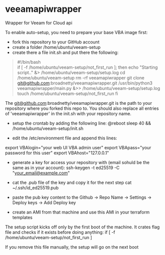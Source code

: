 # veeamapiwrapper

Wrapper for Veeam for Cloud api 


To enable auto-setup, you need to prepare your base VBA image first:
- fork this repository to your GitHub account
- create a folder /home/ubuntu/veeam-setup
- create there a file init.sh and put there the following:

>#!/bin/bash<br />
>if [ -f /home/ubuntu/veeam-setup/not_first_run ]; then
>  echo "Starting script.." &> /home/ubuntu/veeam-setup/setup.log
>  cd /home/ubuntu/veeam-setup
>  rm -rf veeamapiwrapper
>  git clone git@github.com:broadnetty/veeamapiwrapper.git
>  /usr/bin/python3 veeamapiwrapper/main.py &>> /home/ubuntu/veeam-setup/setup.log
>  touch /home/ubuntu/veeam-setup/not_first_run
>fi


The git@github.com:broadnetty/veeamapiwrapper.git is the path to your repository where you forked this repo to.
You should also replace all entries of 'veeamapiwrapper' in the init.sh with your repository name. 

- setup the crontab by adding the following line:
@reboot sleep 40 && /home/ubuntu/veeam-setup/init.sh

- edit the /etc/environment file and append this lines:

export VBAlogin="your web UI VBA admin user"
export VBApass="your password for this user"
export VBAhost="127.0.0.1"

- generate a key for access your repository with (email sohuld be the same as in your account):
ssh-keygen -t ed25519 -C "your_email@example.com"

- cat the .pub file of the key and copy it for the next step
cat ~/.ssh/id_ed25519.pub

- paste the pub key content to the Github -> Repo Name -> Settings -> Deploy keys -> Add Deploy key

- create an AMI from that machine and use this AMI in your terraform templates

The setup script kicks off only by the first boot of the machine. It crates flag file and checks if it exists before doing anything:
if [ -f /home/ubuntu/veeam-setup/not_first_run ]

If you remove this file manually, the setup will go on the next boot
